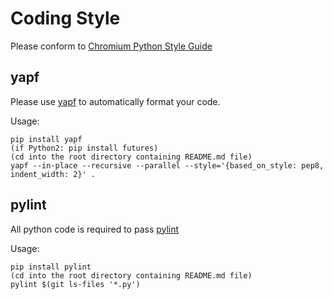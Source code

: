 # Coding Style
Please conform to [Chromium Python Style Guide](https://chromium.googlesource.com/chromium/src/+/master/styleguide/python/python.md)

## yapf
Please use [yapf](https://github.com/google/yapf/) to automatically format your code.

Usage:
```
pip install yapf
(if Python2: pip install futures)
(cd into the root directory containing README.md file)
yapf --in-place --recursive --parallel --style='{based_on_style: pep8, indent_width: 2}' .
```

## pylint
All python code is required to pass [pylint](https://www.pylint.org/)

Usage:
```
pip install pylint
(cd into the root directory containing README.md file)
pylint $(git ls-files '*.py')
```
